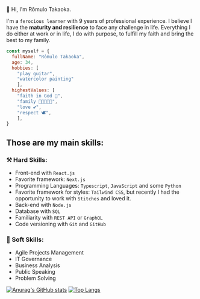 👋 Hi, I'm Rômulo Takaoka.

I'm a `ferocious learner` with 9 years of professional experience.
I believe I have the **maturity and resilience** to face any challenge in life.
Everything I do either at work or in life, I do with purpose, to fulfill my faith and bring the best to my family.

``` javascript
const myself = {
  fullName: "Rômulo Takaoka",
  age: 34,
  hobbies: [ 
    "play guitar",
    "watercolor painting"
    ],
  highestValues: [
    "faith in God 🙏",
    "family 👩🏼‍🦰👶🏻",
    "love 💕",
    "respect 🕊",
    ],
}
```

## Those are my main skills:
### ⚒ Hard Skills:
- Front-end with `React.js`
- Favorite framework: `Next.js`
- Programming Languages: `Typescript`, `JavaScript` and some `Python`
- Favorite framework for styles: `Tailwind CSS`, but recently I had the opportunity to work with `Stitches` and loved it.
- Back-end with `Node.js`
- Database with `SQL`
- Familiarity with `REST API` or `GraphQL`
- Code versioning with `Git` and `GitHub`

### 🤝 Soft Skills:
- Agile Projects Management
- IT Governance
- Business Analysis
- Public Speaking
- Problem Solving

[![Anurag's GitHub stats](https://github-readme-stats.vercel.app/api?username=rtakaoka&count_private=true&&theme=transparent&title_color=F0C842&text_color=777777&icon_color=e4e2e2)](https://github.com/anuraghazra/github-readme-stats)
[![Top Langs](https://github-readme-stats.vercel.app/api/top-langs/?username=anuraghazra&layout=compact&theme=transparent&title_color=F0C842&text_color=777777&icon_color=e4e2e2)](https://github.com/anuraghazra/github-readme-stats)
